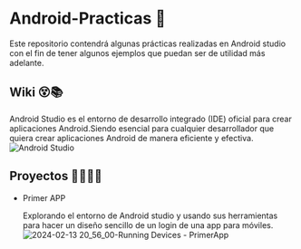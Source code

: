 # Android-Practicas 📱

Este repositorio contendrá algunas prácticas realizadas en Android studio con el fin de tener algunos ejemplos que puedan ser de utilidad más adelante.

## Wiki 😵📚
Android Studio es el entorno de desarrollo integrado (IDE) oficial para crear aplicaciones Android.Siendo 
esencial para cualquier desarrollador que quiera crear aplicaciones Android de manera eficiente y efectiva.![Android Studio](https://github.com/John-Arbaiza/Android-Practicas/assets/94189760/409607ab-8d29-4057-9edf-7272b6035518)

## Proyectos 👨‍💻👩‍💻
* Primer APP
  
  Explorando el entorno de Android studio y usando sus herramientas para hacer un diseño sencillo de un login de una app para móviles.
  ![2024-02-13 20_56_00-Running Devices - PrimerApp](https://github.com/John-Arbaiza/Android-Practicas/assets/94189760/d13bcfd6-a3c2-464f-afdc-89119cab3cd4)



